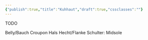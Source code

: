 ```yaml
---
{"publish":true,"title":"Kuhhaut","draft":true,"cssclasses":""}
---
```


TODO

Belly/Bauch
Croupon
Hals
Hecht/Flanke
Schulter: Midsole